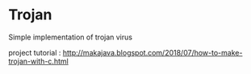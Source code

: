 # Trojan
Simple implementation of trojan virus

project tutorial : http://makajava.blogspot.com/2018/07/how-to-make-trojan-with-c.html
